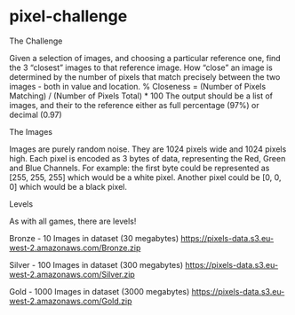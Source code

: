 # pixel-challenge

The Challenge

Given a selection of images, and choosing a particular reference one, find the 3
“closest” images to that reference image.
How “close” an image is determined by the number of pixels that match precisely
between the two images - both in value and location.
% Closeness = (Number of Pixels Matching) / (Number of Pixels Total) * 100
The output should be a list of images, and their to the reference either as full
percentage (97%) or decimal (0.97)

The Images

Images are purely random noise. They are 1024 pixels wide
and 1024 pixels high.
Each pixel is encoded as 3 bytes of data, representing the
Red, Green and Blue Channels.
For example: the first byte could be represented as [255, 255,
255] which would be a white pixel. Another pixel could be [0, 0,
0] which would be a black pixel.

Levels

As with all games, there are levels!

Bronze - 10 Images in dataset (30 megabytes)
https://pixels-data.s3.eu-west-2.amazonaws.com/Bronze.zip

Silver - 100 Images in dataset (300 megabytes)
https://pixels-data.s3.eu-west-2.amazonaws.com/Silver.zip

Gold - 1000 Images in dataset (3000 megabytes)
https://pixels-data.s3.eu-west-2.amazonaws.com/Gold.zip

